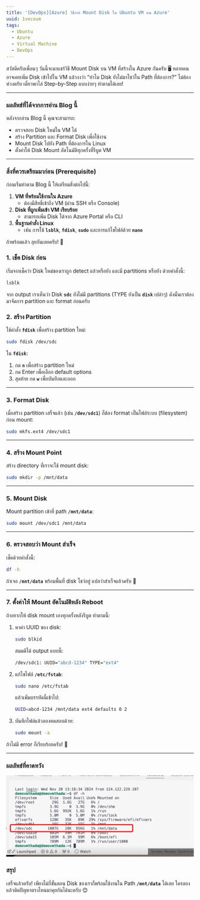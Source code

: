 ```yaml
---
title: '[DevOps][Azure] วิธีการ Mount Disk ใน Ubuntu VM บน Azure'
uuid: 1vecxum
tags:
  - Ubuntu
  - Azure
  - Virtual Machine
  - DevOps
---
```


สวัสดีครับเพื่อนๆ วันนี้จะมาแชร์วิธี Mount Disk บน VM ที่สร้างใน Azure กันครับ 🖥️ หลายคนอาจเคยเพิ่ม Disk เข้าไปใน VM แล้วงงว่า “ทำไม Disk ยังไม่มาโชว์ใน Path ที่ต้องการ?” ไม่ต้องห่วงครับ เดี๋ยวพาไล่ Step-by-Step แบบง่ายๆ ทำตามได้เลย!

---

### **ผลลัพธ์ที่ได้จากการอ่าน Blog นี้**

หลังจากอ่าน Blog นี้ คุณจะสามารถ:

- ตรวจสอบ Disk ใหม่ใน VM ได้
- สร้าง Partition และ Format Disk เพื่อใช้งาน
- Mount Disk ไปยัง Path ที่ต้องการใน Linux
- ตั้งค่าให้ Disk Mount อัตโนมัติทุกครั้งที่รีบูต VM

---

### **สิ่งที่ควรเตรียมมาก่อน (Prerequisite)**

ก่อนเริ่มทำตาม Blog นี้ ให้เตรียมสิ่งต่อไปนี้:

1. **VM ที่พร้อมใช้งานใน Azure**
    - ต้องมีสิทธิ์เข้าถึง VM (ผ่าน SSH หรือ Console)
2. **Disk ที่ถูกเพิ่มเข้า VM เรียบร้อย**
    - สามารถเพิ่ม Disk ได้จาก Azure Portal หรือ CLI
3. **พื้นฐานคำสั่ง Linux**
    - เช่น การใช้ **`lsblk`**, **`fdisk`**, **`sudo`** และการแก้ไขไฟล์ด้วย **`nano`**

ถ้าพร้อมแล้ว ลุยกันเลยครับ! 🚀

### **1. เช็ค Disk ก่อน**

เริ่มจากเช็คว่า Disk ใหม่ของเราถูก detect แล้วหรือยัง และมี partitions หรือยัง ด้วยคำสั่งนี้:

```bash
lsblk
```

จาก output เราเห็นว่า Disk **`sdc`** ยังไม่มี partitions (TYPE ยังเป็น **`disk`** เปล่าๆ) ดังนั้นเราต้องมาจัดการ partition และ format ก่อนครับ

### **2. สร้าง Partition**

ใช้คำสั่ง **`fdisk`** เพื่อสร้าง partition ใหม่:

```bash
sudo fdisk /dev/sdc

```

ใน **`fdisk`**:

1. กด **`n`** เพื่อสร้าง partition ใหม่
2. กด Enter เพื่อเลือก default options
3. สุดท้าย กด **`w`** เพื่อบันทึกและออก

---

### **3. Format Disk**

เมื่อสร้าง partition เสร็จแล้ว (เช่น **`/dev/sdc1`**) ก็ต้อง format เป็นไฟล์ระบบ (filesystem) ก่อน mount:

```bash
sudo mkfs.ext4 /dev/sdc1
```

---

### **4. สร้าง Mount Point**

สร้าง directory ที่เราจะใช้ mount disk:

```bash
sudo mkdir -p /mnt/data
```

---

### **5. Mount Disk**

Mount partition เข้าที่ path **`/mnt/data`**:

```bash
sudo mount /dev/sdc1 /mnt/data
```

---

### **6. ตรวจสอบว่า Mount สำเร็จ**

เช็คด้วยคำสั่งนี้:

```bash
df -h
```

ถ้าเจอ **`/mnt/data`** พร้อมพื้นที่ disk โชว์อยู่ แปลว่าสำเร็จแล้วครับ 🎉

---

### **7. ตั้งค่าให้ Mount อัตโนมัติหลัง Reboot**

ถ้าอยากให้ disk mount เองทุกครั้งหลังรีบูต ทำตามนี้:

1. หาค่า UUID ของ disk:
    
    ```bash
    sudo blkid
    ```
    
    สมมติได้ output แบบนี้:
    
    ```bash
    /dev/sdc1: UUID="abcd-1234" TYPE="ext4"
    ```
    
2. แก้ไขไฟล์ **`/etc/fstab`**:
    
    ```bash
    sudo nano /etc/fstab
    ```
    
    แล้วเพิ่มบรรทัดนี้เข้าไป:
    
    ```bash
    UUID=abcd-1234 /mnt/data ext4 defaults 0 2
    ```
    
3. บันทึกไฟล์แล้วลองทดสอบด้วย:
    
    ```bash
    sudo mount -a
    ```
    

ถ้าไม่มี error ก็เรียบร้อยครับ! 🎊

---

### ผลลัพธ์ที่คาดหวัง

![Disk Mounted](result.webp)

### **สรุป**

เสร็จแล้วครับ! เพียงไม่กี่ขั้นตอน Disk ของเราก็พร้อมใช้งานใน Path **`/mnt/data`** ได้เลย ใครลองแล้วติดปัญหาตรงไหนมาคุยกันได้นะครับ 😊
